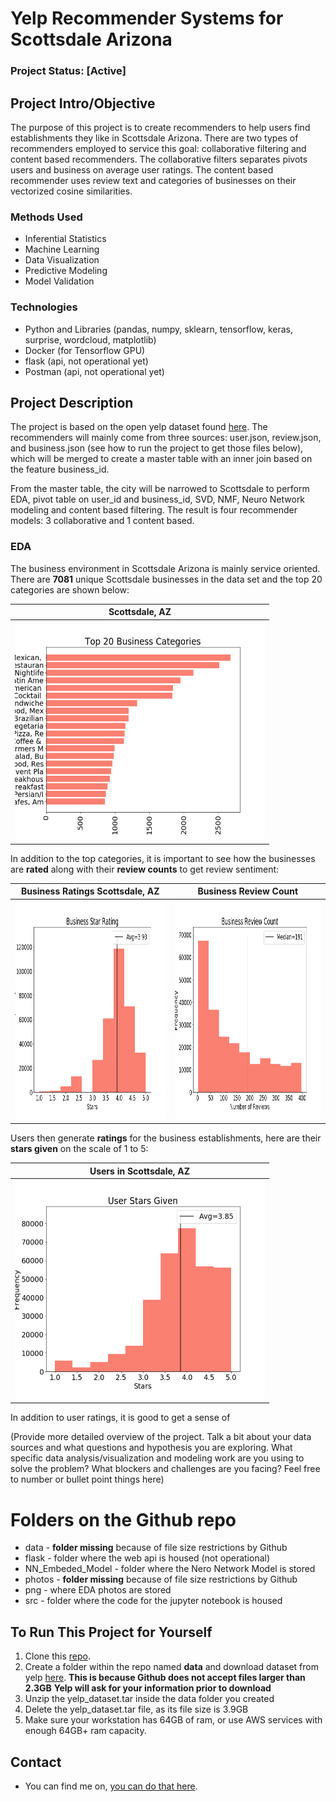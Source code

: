 # Yelp Recommender Systems for Scottsdale Arizona

### Project Status: [Active]

## Project Intro/Objective
The purpose of this project is to create recommenders to help users find establishments they like in Scottsdale Arizona. There are two types of recommenders employed to service this goal: collaborative filtering and content based recommenders. The collaborative filters separates pivots users and business on average user ratings. The content based recommender uses review text and categories of businesses on their vectorized cosine similarities.


### Methods Used
* Inferential Statistics
* Machine Learning
* Data Visualization
* Predictive Modeling
* Model Validation


### Technologies
* Python and Libraries (pandas, numpy, sklearn, tensorflow, keras, surprise, wordcloud, matplotlib)
* Docker (for Tensorflow GPU)
* flask (api, not operational yet)
* Postman (api, not operational yet)


## Project Description
The project is based on the open yelp dataset found [here](yelp.com/dataset). The recommenders will mainly come from three sources: user.json, review.json, and business.json (see how to run the project to get those files below), which will be merged to create a master table with an inner join based on the feature business_id.

From the master table, the city will be narrowed to Scottsdale to perform EDA, pivot table on user_id and business_id, SVD, NMF, Neuro Network modeling and content based filtering. The result is four recommender models: 3 collaborative and 1 content based.


### EDA
The business environment in Scottsdale Arizona is mainly service oriented. There are **7081** unique Scottsdale businesses in the data set and the top 20 categories are shown below:

| Scottsdale, AZ |
| :-----: |
| <img src='png/top_20_biz_cat.png' width='400' height='350'> |


In addition to the top categories, it is important to see how the businesses are **rated** along with their **review counts** to get review sentiment:

| Business Ratings Scottsdale, AZ | Business Review Count |
| :-----: | :-----: |
| <img src='png/biz_stars_rating.png' width='400' height='350'> | <img src='png/biz_rev_count.png' width='400' height='350'> |


Users then generate **ratings** for the business establishments, here are their **stars given** on the scale of 1 to 5:

| Users in Scottsdale, AZ |
| :-----: |
| <img src='png/user_stars_given.png' width='400' height='350'> |


In addition to user ratings, it is good to get a sense of


(Provide more detailed overview of the project.  Talk a bit about your data sources and what questions and hypothesis you are exploring. What specific data analysis/visualization and modeling work are you using to solve the problem? What blockers and challenges are you facing?  Feel free to number or bullet point things here)

# Folders on the Github repo
* data - **folder missing** because of file size restrictions by Github
* flask - folder where the web api is housed (not operational)
* NN_Embeded_Model - folder where the Nero Network Model is stored
* photos - **folder missing** because of file size restrictions by Github
* png - where EDA photos are stored
* src - folder where the code for the jupyter notebook is housed


## To Run This Project for Yourself
1. Clone this [repo](https://github.com/yuchild/yelp_cap3_jupyter.git).
2. Create a folder within the repo named **data** and download dataset from yelp [here](https://www.yelp.com/dataset/download).
    **This is because Github does not accept files larger than 2.3GB**
    **Yelp will ask for your information prior to download**
3. Unzip the yelp_dataset.tar inside the data folder you created
4. Delete the yelp_dataset.tar file, as its file size is 3.9GB
5. Make sure your workstation has 64GB of ram, or use AWS services with enough 64GB+ ram capacity.


## Contact
* You can find me on, [you can do that here](gstudents.slack.com).
